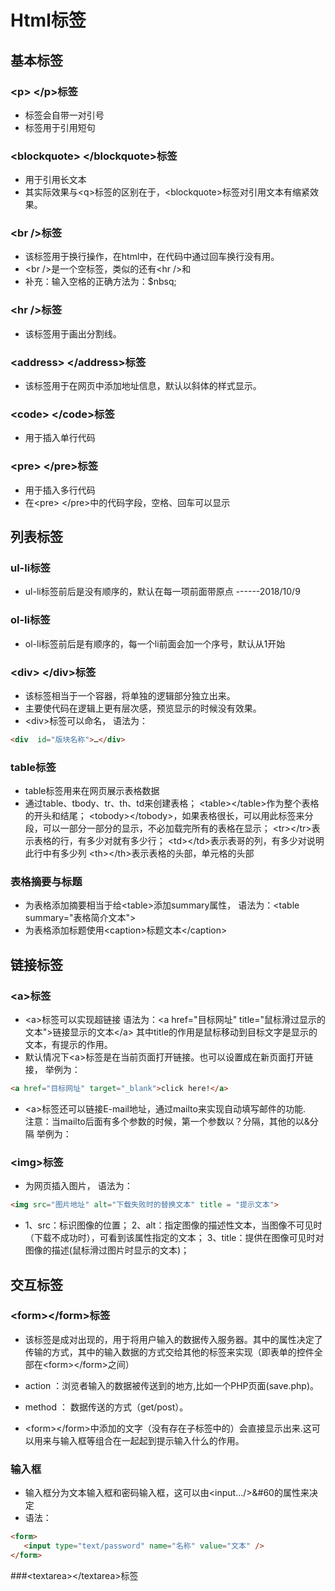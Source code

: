 # Html标签

## 基本标签

### &#60;p&#62; &#60;/p&#62;标签
* 标签会自带一对引号
* 标签用于引用短句


### &#60;blockquote&#62; &#60;/blockquote&#62;标签
* 用于引用长文本
* 其实际效果与&#60;q&#62;标签的区别在于，&#60;blockquote&#62;标签对引用文本有缩紧效果。


### &#60;br /&#62;标签
* 该标签用于换行操作，在html中，在代码中通过回车换行没有用。
* &#60;br /&#62;是一个空标签，类似的还有&#60;hr /&#62;和
* 补充：输入空格的正确方法为：$nbsq;


### &#60;hr /&#62;标签
* 该标签用于画出分割线。


### &#60;address&#62; &#60;/address&#62;标签
* 该标签用于在网页中添加地址信息，默认以斜体的样式显示。


### &#60;code&#62; &#60;/code&#62;标签
* 用于插入单行代码


### &#60;pre&#62; &#60;/pre&#62;标签
* 用于插入多行代码
* 在&#60;pre&#62; &#60;/pre&#62;中的代码字段，空格、回车可以显示




## 列表标签

### ul-li标签
* ul-li标签前后是没有顺序的，默认在每一项前面带原点
------2018/10/9


### ol-li标签
* ol-li标签前后是有顺序的，每一个li前面会加一个序号，默认从1开始


### &#60;div&#62; &#60;/div&#62;标签
* 该标签相当于一个容器，将单独的逻辑部分独立出来。
* 主要使代码在逻辑上更有层次感，预览显示的时候没有效果。
* &#60;div&#62;标签可以命名，
语法为：
```html
<div  id="版块名称">…</div>
```


### table标签
* table标签用来在网页展示表格数据
* 通过table、tbody、tr、th、td来创建表格；
    &#60;table&#62;&#60;/table&#62;作为整个表格的开头和结尾；
    &#60;tobody&#62;&#60;/tobody&#62;，如果表格很长，可以用此标签来分段，可以一部分一部分的显示，不必加载完所有的表格在显示；
    &#60;tr&#62;&#60;/tr&#62;表示表格的行，有多少对就有多少行；
    &#60;td&#62;&#60;/td&#62;表示表哥的列，有多少对说明此行中有多少列
    &#60;th&#62;&#60;/th&#62;表示表格的头部，单元格的头部



### 表格摘要与标题
* 为表格添加摘要相当于给&#60;table&#62;添加summary属性，
语法为：&#60;table summary="表格简介文本"&#62;
* 为表格添加标题使用&#60;caption&#62;标题文本&#60;/caption&#62;





## 链接标签

### &#60;a&#62;标签
* &#60;a&#62;标签可以实现超链接
语法为：&#60;a  href="目标网址"  title="鼠标滑过显示的文本"&#62;链接显示的文本&#60;/a&#62;
其中title的作用是鼠标移动到目标文字是显示的文本，有提示的作用。
* 默认情况下&#60;a&#62;标签是在当前页面打开链接。也可以设置成在新页面打开链接，
举例为：
```html
<a href="目标网址" target="_blank">click here!</a>
```
* &#60;a&#62;标签还可以链接E-mail地址，通过mailto来实现自动填写邮件的功能.  
注意：当mailto后面有多个参数的时候，第一个参数以？分隔，其他的以&分隔
举例为：


### &#60;img&#62;标签
* 为网页插入图片，
语法为：
```html
<img src="图片地址" alt="下载失败时的替换文本" title = "提示文本">
```
* 1、src：标识图像的位置；
2、alt：指定图像的描述性文本，当图像不可见时（下载不成功时），可看到该属性指定的文本；
3、title：提供在图像可见时对图像的描述(鼠标滑过图片时显示的文本)；




## 交互标签

### &#60;form&#62;&#60;/form&#62;标签
* 该标签是成对出现的，用于将用户输入的数据传入服务器。其中的属性决定了传输的方式，其中的输入数据的方式交给其他的标签来实现（即表单的控件全部在&#60;form&#62;&#60;/form&#62;之间）
* action ：浏览者输入的数据被传送到的地方,比如一个PHP页面(save.php)。
* method ： 数据传送的方式（get/post）。  

* &#60;form&#62;&#60;/form&#62;中添加的文字（没有存在子标签中的）会直接显示出来.这可以用来与输入框等组合在一起起到提示输入什么的作用。


### 输入框
* 输入框分为文本输入框和密码输入框，这可以由&#60;input.../&#62;&#60的属性来决定
* 语法：
```html
<form>
   <input type="text/password" name="名称" value="文本" />
</form>
```


###&#60;textarea&#62;&#60;/textarea&#62;标签

